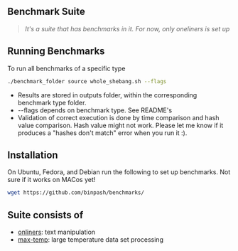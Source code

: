 ## Benchmark Suite

> _It's a suite that has benchmarks in it. For now, only oneliners is set up_

## Running Benchmarks

To run all benchmarks of a specific type

```sh
./benchmark_folder source whole_shebang.sh --flags
```
* Results are stored in outputs folder, within the corresponding benchmark type folder.
* --flags depends on benchmark type. See README's
* Validation of correct execution is done by time comparison and hash value comparison. Hash value might not work. Please let me know if it produces a "hashes don't match" error when you run it :). 

## Installation

On Ubuntu, Fedora, and Debian run the following to set up benchmarks. Not sure if it works on MACos yet!

```sh
wget https://github.com/binpash/benchmarks/
```


## Suite consists of

* [onliners](./oneliners): text manipulation
* [max-temp](./max-temp): large temperature data set processing
